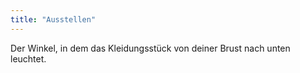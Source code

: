 ```yaml
---
title: "Ausstellen"
---
```


Der Winkel, in dem das Kleidungsstück von deiner Brust nach unten leuchtet.




